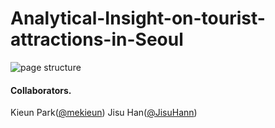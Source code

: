 # Analytical-Insight-on-tourist-attractions-in-Seoul
![page structure](https://drive.google.com/file/d/1YjYdUa0g6ERLsFrzKUglUdN6z5bXPOPw/view?usp=sharing)

#### Collaborators. 
Kieun Park([@mekieun](https://github.com/mekieun))
Jisu Han([@JisuHann](https://github.com/JisuHann))
